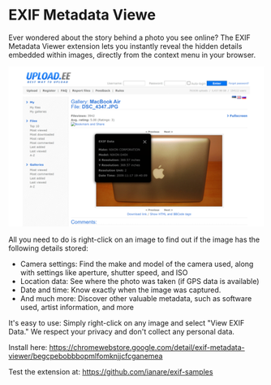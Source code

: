 # EXIF Metadata Viewe
 Ever wondered about the story behind a photo you see online? The EXIF Metadata Viewer extension lets you instantly reveal the hidden details embedded within images, directly from the context menu in your browser.

![Example usage](screenshot2.png)

All you need to do is right-click on an image to find out if the image has the following details stored:

- Camera settings: Find the make and model of the camera used, along with settings like aperture, shutter speed, and ISO
- Location data: See where the photo was taken (if GPS data is available)
- Date and time: Know exactly when the image was captured.
- And much more: Discover other valuable metadata, such as software used, artist information, and more

It's easy to use: Simply right-click on any image and select "View EXIF Data."
We respect your privacy and don't collect any personal data.

Install here: https://chromewebstore.google.com/detail/exif-metadata-viewer/begcpebobbbopmlfomknjjcfcganemea

Test the extension at: https://github.com/ianare/exif-samples
